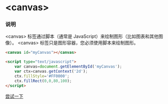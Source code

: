 # &lt;canvas&gt;

### 说明
&lt;canvas&gt; 标签通过脚本（通常是 JavaScript）来绘制图形（比如图表和其他图像）。
&lt;canvas&gt; 标签只是图形容器，您必须使用脚本来绘制图形。

```html
<canvas id="myCanvas"></canvas>

<script type="text/javascript">
    var canvas=document.getElementById('myCanvas');
    var ctx=canvas.getContext('2d');
    ctx.fillStyle='#FF0000';
    ctx.fillRect(0,0,80,100);
</script>
```
<a href="http://www.runoob.com/try/try.php?filename=tryhtml5_canvas" target="_blank">尝试一下</a>
